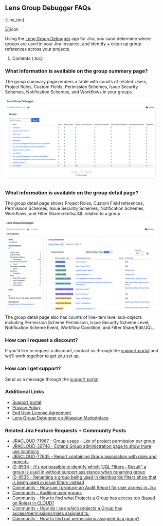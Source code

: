## Lens Group Debugger FAQs
{:.no_toc}

<img alt="icon" src="{{ 'assets/group-icon.svg' | relative_url }}" width="32" height="32"/> 

Using the [Leng Group Debugger](https://marketplace.atlassian.com/1236381) app for Jira, you cand determine where groups are used in your Jira instance, and identify + clean up group references across your projects.

1. Contents
{:toc}

### What information is available on the group summary page?

The group summary page renders a table with counts of related Users, Project Roles, Custom Fields, Permission Schemes, Issue Security Schemes, Notification Schemes, and Workflows in your groups.

![lens-group-debugger-summary-page](/assets/lens-group-debugger-list-page.png)

### What information is available on the group detail page?

The group detail page shows Project Roles, Custom Field references, Permission Schemes, Issue Security Schemes, Notification Schemes, Workflows, and Filter Shares/Edits/JQL related to a group.

![lens-group-debugger-detail-page](/assets/lens-group-debugger-detail-page.png)

The group detail page also has counts of line-item level sub-objects including Permission Scheme Permission, Issue Security Scheme Level, Notification Scheme Event, Workflow Condition, and Filter Share/Edit/JQL.

### How can I request a discount?
If you'd like to request a discount, contact us through the [support portal](https://firstdawnllc.atlassian.net/servicedesk/customer/portal/1) and we'll work together to get you set up.

### How can I get support?
Send us a message through the [support portal](https://firstdawnllc.atlassian.net/servicedesk/customer/portal/1).

### Additional Links
- [Support portal](https://firstdawnllc.atlassian.net/servicedesk/customer/portal/1)
- [Privacy Policy](/lens-gropu-debugger-privacy)
- [End User License Agreement](lens-group-debugger-eula)
- [Lens Group Debugger on Atlassian Marketplace](https://marketplace.atlassian.com/1236381)

### Related Jira Feature Requests + Community Posts

- [JRACLOUD-71967 - Group usage - List of project permission per group](https://jira.atlassian.com/browse/JRACLOUD-71967)
- [JRACLOUD-36740 - Extend Group administration page to show more use locations](https://jira.atlassian.com/browse/JRACLOUD-36740)
- [JRACLOUD-77635 - Report containing Group association with roles and projects](https://jira.atlassian.com/browse/JRACLOUD-77635)
- [ID-8534 - It's not possible to identify which "JQL Filters - Result" a group is used in without support assistance when renaming group](https://jira.atlassian.com/browse/ID-8534)
- [ID-8535 - Renaming a group being used in dashboards filters show that is being used in issue filters instead](https://jira.atlassian.com/browse/ID-8535)
- [Community - How can I produce an Audit Report for user access in Jira](https://community.atlassian.com/t5/Jira-questions/How-can-I-produce-an-Audit-Report-for-user-access-in-Jira/qaq-p/1318284)
- [Community - Auditing user groups](https://community.atlassian.com/t5/Jira-Cloud-Admins-questions/Auditing-user-groups/qaq-p/2033313)
- [Community - How to find what Projects a Group has access too (based on Roles) in CLOUD?](https://community.atlassian.com/t5/Jira-questions/How-to-find-what-Projects-a-Group-has-access-too-based-on-Roles/qaq-p/2766557)
- [Community - How do i see which projects a Group has access/permissions/roles assigned to.](https://community.atlassian.com/t5/Jira-questions/How-do-i-see-which-projects-a-Group-has-access-permissions-roles/qaq-p/1926811)
- [Community - How to find out permissions assigned to a group?](https://community.atlassian.com/t5/Jira-questions/How-to-find-out-permissions-assigned-to-a-group/qaq-p/2496686)
